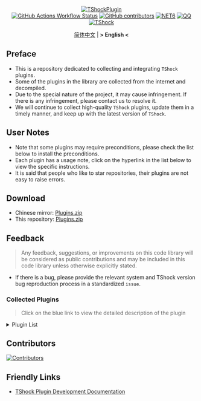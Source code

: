 <div align = "center">
  
[![TShockPlugin](https://socialify.git.ci/Controllerdestiny/TShockPlugin/image?description=1&descriptionEditable=A%20TShock%20Chinese%20Plugin%20Collection%20Repository&forks=1&issues=1&language=1&logo=https%3A%2F%2Fgithub.com%2FControllerdestiny%2FTShockPlugin%2Fblob%2Fmaster%2Ficon.png%3Fraw%3Dtrue&name=1&pattern=Circuit%20Board&pulls=1&stargazers=1&theme=Auto)](https://github.com/Controllerdestiny/TShockPlugin)  
[![GitHub Actions Workflow Status](https://img.shields.io/github/actions/workflow/status/Controllerdestiny/TShockPlugin/.github%2Fworkflows%2Fplugins_publish.yml)](https://github.com/Controllerdestiny/TShockPlugin/actions)
[![GitHub contributors](https://img.shields.io/github/contributors/Controllerdestiny/TShockPlugin?style=flat)](https://github.com/Controllerdestiny/TShockPlugin/graphs/contributors)
[![NET6](https://img.shields.io/badge/Core-%20.NET_6-blue)](https://dotnet.microsoft.com/zh-cn/)
[![QQ](https://img.shields.io/badge/QQ-EB1923?logo=tencent-qq&logoColor=white)](https://qm.qq.com/cgi-bin/qm/qr?k=54tOesIU5g13yVBNFIuMBQ6AzjgE6f0m&jump_from=webapi&authKey=6jzafzJEqQGzq7b2mAHBw+Ws5uOdl83iIu7CvFmrfm/Xxbo2kNHKSNXJvDGYxhSW)
[![TShock](https://img.shields.io/badge/TShock5.2.0-2B579A.svg?&logo=TShock&logoColor=white)](https://github.com/Pryaxis/TShock)

[简体中文](README.md) | **&gt; English &lt;**

</div>

## Preface
- This is a repository dedicated to collecting and integrating `TShock` plugins.
- Some of the plugins in the library are collected from the internet and decompiled.
- Due to the special nature of the project, it may cause infringement. If there is any infringement, please contact us to resolve it.
- We will continue to collect high-quality `TShock` plugins, update them in a timely manner, and keep up with the latest version of `TShock`.


## User Notes

- Note that some plugins may require preconditions, please check the list below to install the preconditions.
- Each plugin has a usage note, click on the hyperlink in the list below to view the specific instructions.
- It is said that people who like to star repositories, their plugins are not easy to raise errors.

## Download

- Chinese mirror: [Plugins.zip](https://github.moeyy.xyz/https://github.com/Controllerdestiny/TShockPlugin/releases/download/V1.0.0.0/Plugins.zip)
- This repository: [Plugins.zip](https://github.com/Controllerdestiny/TShockPlugin/releases/tag/V1.0.0.0)

## Feedback

> Any feedback, suggestions, or improvements on this code library will be considered as public contributions and may be included in this code library unless otherwise explicitly stated.

- If there is a bug, please provide the relevant system and TShock version bug reproduction process in a standardized `issue`.

### Collected Plugins

> Click on the blue link to view the detailed description of the plugin

<Details>
<Summary>Plugin List</Summary>

| Plugin Name                                                      |                                 Plugin Description                                 |                                                                   Precondition                                                                   |
|------------------------------------------------------------------|:----------------------------------------------------------------------------------:|:------------------------------------------------------------------------------------------------------------------------------------------------:|
| [ChattyBridge](ChattyBridge/README.md)                           |                            Used for cross-server chat.                             |                                                                        No                                                                        |
| [EconomicsAPI](EconomicsAPI/README.md)                           |                            Economic plugin prerequisite                            |                                                                        No                                                                        |
| [Economics.RPG](Economics.RPG/README.md)                         |                                        RPG                                         |                                                      [EconomicsAPI](EconomicsAPI/README.md)                                                      |
| [Economics.WeaponPlus](Economics.WeaponPlus/README.md)           |                                  Enhance weapons                                   |                                                      [EconomicsAPI](EconomicsAPI/README.md)                                                      |
| [Economics.Deal](Economics.RPG/README.md)                        |                                   Trading plugin                                   |                                                      [EconomicsAPI](EconomicsAPI/README.md)                                                      |
| [Economics.Shop](Economics.Shop/README.md)                       |                                    Store plugin                                    | [EconomicsAPI](EconomicsAPI/README.md)<br>[Economics.RPG](https://github.com/Controllerdestiny/TShockPlugin/blob/master/Economics.RPG/README.md) |
| [Economics.Skill](Economics.Skill/README.md)                     |                                    Skill plugin                                    | [EconomicsAPI](EconomicsAPI/README.md)<br>[Economics.RPG](https://github.com/Controllerdestiny/TShockPlugin/blob/master/Economics.RPG/README.md) |
| [Economics.Regain](Economics.Regain/README.md)                   |                                   Item recycling                                   |                                                      [EconomicsAPI](EconomicsAPI/README.md)                                                      |
| [Economics.Projectile](Economics.Projectile/README.md)           |                                 Custom projectile                                  |                                [EconomicsAPI](EconomicsAPI/README.md)<br>[Economics.RPG](Economics.RPG/README.md)                                |
| [Economics.NPC](Economics.NPC/README.md)                         |                                Custom monster loot                                 |                                                      [EconomicsAPI](EconomicsAPI/README.md)                                                      |
| [Economics.Task](Economics.Task/README.md)                       |                                    Task plugin                                     | [EconomicsAPI](EconomicsAPI/README.md)<br>[Economics.RPG](https://github.com/Controllerdestiny/TShockPlugin/blob/master/Economics.RPG/README.md) |
| [CreateSpawn](CreateSpawn/README.md)                             |                          Spawn point building generation                           |                                                                        No                                                                        |
| [AutoBroadcast](AutoBroadcast/README.md)                         |                                Automatic broadcast                                 |                                                                        No                                                                        |
| [AutoTeam](AutoTeam/README.md)                                   |                                      AutoTeam                                      |                                                                        No                                                                        |
| [BridgeBuilder](BridgeBuilder/README.md)                         |                                Quick bridge laying                                 |                                                                        No                                                                        |
| [OnlineGiftPackage](OnlineGiftPackage/README.md)                 |                                  Online gift pack                                  |                                                                        No                                                                        |
| [LifemaxExtra](LifemaxExtra/README.md)                           |                         Eat more Life Fruits/Life Crystal                          |                                                                        No                                                                        |
| [DisableMonsLoot](DisableMonsLoot/README.md)                     |                           Prohibit monster drop rewards                            |                                                                        No                                                                        |
| [PermaBuff](PermaBuff/README.md)                                 |                                   Permanent Buff                                   |                                                                        No                                                                        |
| [ShortCommand](ShortCommand/README.md)                           |                                   Short Command                                    |                                                                        No                                                                        |
| [ProgressBag](ProgressBag/README.md)                             |                                 Progress gift pack                                 |                                                                        No                                                                        |
| [CriticalHit](CriticalHit/README.md)                             |                                     Hit prompt                                     |                                                                        No                                                                        |
| [Back](Back/README.md)                                           |                            Return to the point of death                            |                                                                        No                                                                        |
| [BanNpc](BanNpc/README.md)                                       |                             Prevent monster generation                             |                                                                        No                                                                        |
| [MapTeleport](MapTp/README.md)                                   |                         Double-click the map to teleport.                          |                                                                        No                                                                        |
| [RandReSpawn](RandRespawn/README.md)                             |                                 Random spawn point                                 |                                                                        No                                                                        |
| [CGive](CGive/README.md)                                         |                                  Offline commands                                  |                                                                        No                                                                        |
| [RainbowChat](RainbowChat/README.md)                             |                                 Random chat color                                  |                                                                        No                                                                        |
| [NormalDropsBags](NormalDropsBags/README.md)                     |                      Drop Treasure Bags at normal difficulty.                      |                                                                        No                                                                        |
| [DisableSurfaceProjectiles](DisableSurfaceProjectiles/README.md) |                            Prohibit surface projectiles                            |                                                                        No                                                                        |
| [RecipesBrowser](RecipesBrowser/README.md)                       |                                   Crafting Table                                   |                                                                        No                                                                        |
| [DisableGodMod](DisableGodMod/README.md)                         |                        Prevent player from being invincible                        |                                                                        No                                                                        |
| [TownNPCHomes](TownNPCHomes/README.md)                           |                                   NPC quick home                                   |                                                                        No                                                                        |
| [RegionView](RegionView/README.md)                               |                              Display area boundaries                               |                                                                        No                                                                        |
| [Noagent](Noagent/README.md)                                     |                          Prohibit proxy IP from entering                           |                                                                        No                                                                        |
| [SwitchCommands](SwitchCommands/README.md)                       |                             Execute commands in region                             |                                                                        No                                                                        |
| [GolfRewards](GolfRewards/README.md)                             |                                    Golf Rewards                                    |                                                                        No                                                                        |
| [DataSync](DataSync/README.md)                                   |                              Progress synchronization                              |                                                                        No                                                                        |
| [ProgressRestrict](ProgressRestrict/README.md)                   |                              Super progress detection                              |                                                          [DataSync](DataSync/README.md)                                                          |
| [PacketsStop](PacketsStop/README.md)                             |                                Packet interception                                 |                                                                        No                                                                        |
| [DeathDrop](DeathDrop/README.md)                                 |                      Random and custom loot for monster death                      |                                                                        No                                                                        |
| [DTEntryBlock](DTEntryBlock/README.md)                           |                       Prevent entry into dungeons or temples                       |                                                                        No                                                                        |
| [PerPlayerLoot](PerPlayerLoot/README.md)                         |                           Separate chest for player loot                           |                                                                        No                                                                        |
| [PvPer](PvPer/README.md)                                         |                                    Duel system                                     |                                                                        No                                                                        |
| [DumpTerrariaID](DumpTerrariaID/README.md)                       |                                 Query Terraria ID                                  |                                                                        No                                                                        |
| [DamageStatistic](DamageStatistic/README.md)                     |                                 Damage statistics                                  |                                                                        No                                                                        |
| [AdditionalPylons](AdditionalPylons/README.md)                   |                             Place more crystal towers                              |                                                                        No                                                                        |
| [History](History/README.md)                                     |                                History grid record                                 |                                                                        No                                                                        |
| [Invincibility](Invincibility/README.md)                         |                             Time-limited invincibility                             |                                                                        No                                                                        |
| [Ezperm](Ezperm/README.md)                                       |                              Batch change permissions                              |                                                                        No                                                                        |
| [AutoClear](Autoclear/README.md)                                 |                           Intelligent automatic cleaning                           |                                                                        No                                                                        |
| [EssentialsPlus](EssentialsPlus/README.md)                       |                              More management commands                              |                                                                        No                                                                        |
| [ShowArmors](ShowArmors/README.md)                               |                               Display equipment bar                                |                                                                        No                                                                        |
| [VeinMiner](VeinMiner/README.md)                                 |                                    Chain mining                                    |                                                                        No                                                                        |
| [PersonalPermission](PersonalPermission/README.md)               |                      Set permissions individually for players                      |                                                                        No                                                                        |
| [ItemPreserver](ItemPreserver/README.md)                         |                           Specified items do not consume                           |                                                                        No                                                                        |
| [SimultaneousUseFix](SimultaneousUseFix/README.md)               |         Solve problems like stuck double hammer and star spin machine gun          |                                      [Chireiden.TShock.Omni](https://github.com/sgkoishi/yaaiomni/releases)                                      |
| [Challenger](Challenger/README.md)                               |                                  Challenger mode                                   |                                                                        No                                                                        |
| [MiniGamesAPI](MiniGamesAPI/README.md)                           |                              Bean paste mini game API                              |                                                                        No                                                                        |
| [BuildMaster](BuildMaster/README.md)                             |                       Red Bean Mini Game·Master Builder Mode                       |                                                      [MiniGamesAPI](MiniGamesAPI/README.md)                                                      |
| [journeyUnlock](journeyUnlock/README.md)                         |                                Unlock Journey Items                                |                                                                        No                                                                        |
| [ListPlugins](ListPlugins/README.md)                             |                               List Installed Plugins                               |                                                                        No                                                                        |
| [BagPing](BagPing/README.md)                                     |                              Mark Treasure Bag on Map                              |                                                                        No                                                                        |
| [ServerTools](ServerTools/README.md)                             |                              Server Management Tools                               |                                                                        No                                                                        |
| [Platform](Platform/README.md)                                   |                              Determine Player Device                               |                                                                        No                                                                        |
| [CaiLib](CaiLib/README.md)                                       |                               Cai’s Preload Library                                |                                                                        No                                                                        |
| [GenerateMap](GenerateMap/README.md)                             |                                 Generate Map Image                                 |                                                            [CaiLib](CaiLib/README.md)                                                            |
| [RestInventory](RestInventory/README.md)                         |                       Provide REST Query Backpack Interface                        |                                                                        No                                                                        |
| [WikiLangPackLoader](WikiLangPackLoader/README.md)               |                     Load Chinese Wiki Language Pack for Server                     |                                                                        No                                                                        |
| [HelpPlus](HelpPlus/README.md)                                   |                            Fix and Enhance Help Command                            |                                                                        No                                                                        |
| [CaiBot](CaiBot/README.md)                                       |                             CaiBot(QQ) Adapter Plugin                              |                                                              Built-in Precondition                                                               |
| [HouseRegion](HouseRegion/README.md)                             |                                Land Claiming Plugin                                |                                                                        No                                                                        |
| [SignInSign](SignInSign/README.md)                               |                               Signboard Login Plugin                               |                                                                        No                                                                        |
| [WeaponPlusCostCoin](WeaponPlusCostCoin/README.md)               |                          Weapon Enhancement Coin Version                           |                                                                        No                                                                        |
| [Respawn](Respawn/README.md)                                     |                            Respawn at the Deadth Place                             |                                                                        No                                                                        |
| [EndureBoost](EndureBoost/README.md)                             |                  Long Duration Buff After Certain Amount of Items                  |                                                                        No                                                                        |
| [AnnouncementBoxPlus](AnnouncementBoxPlus/README.md)             |                        Enhance Broadcast Box Functionality                         |                                                                        No                                                                        |
| [ConsoleSql](ConsoleSql/README.md)                               |                 Allow You to Execute SQL Statements in the Console                 |                                                                        No                                                                        |
| [ProgressControl](ProgressControls/README.md)                    |                         Planbook (Automate Server Control)                         |                                                                        No                                                                        |
| [RealTime](RealTime/README.md)                                   |                       Synchronize Server Time with Real Time                       |                                                                        No                                                                        |
| [GoodNight](GoodNight/README.md)                                 |                                       Curfew                                       |                                                                        No                                                                        |
| [Musicplayer](musicplayer/README.md)                             |                                Simple Music Player                                 |                                                                        No                                                                        |
| [TimerKeeper](TimerKeeper/README.md)                             |                                  Save Timer State                                  |                                                                        No                                                                        |
| [Chameleon](Chameleon/README.md)                                 |                          Login Before Entering the Server                          |                                                                        No                                                                        |
| [AutoPluginManager](AutoPluginManager/README.md)                 |                         One-Click Automatic Plugin Update                          |                                                                        No                                                                        |
| [SpclPerm](SpclPerm/README.md)                                   |                              Server Owner Privileges                               |                                                                        No                                                                        |
| [MonsterRegen](MonsterRegen/README.md)                           |                           Monster Progress Regeneration                            |                                                                        No                                                                        |
| [HardPlayerDrop](HardPlayerDrop/README.md)                       |                         Hardcore Death Drops Life Crystals                         |                                                                        No                                                                        |
| [ReFishTask](ReFishTask/README.md)                               |                       Automatically Refresh Fisherman Tasks                        |                                                                        No                                                                        |
| [Sandstorm](Sandstorm/README.md)                                 |                                  Toggle Sandstorm                                  |                                                                        No                                                                        |
| [RandomBroadcast](RandomBroadcast/README.md)                     |                                  Random Broadcast                                  |                                                                        No                                                                        |
| [BedSet](BedSet/README.md)                                       |                            Set and Record Respawn Point                            |                                                                        No                                                                        |
| [ConvertWorld](ConvertWorld/README.md)                           |                       Defeat Monsters to Convert World Items                       |                                                                        No                                                                        |
| [AutoStoreItems](AutoStoreItems/README.md)                       |                                   Auto Save Item                                   |                                                                        No                                                                        |
| [ZHIPlayerManager](ZHIPlayerManager/README.md)                   |                          zZhi's Player Management Plugin                           |                                                                        No                                                                        |
| [SpawnInfra](SpawnInfra/README.md)                               |                           Generate Basic Infrastructure                            |                                                                        No                                                                        |
| [CNPCShop](CNPCShop/README.md)                                   |                                  Custom NPC Shop                                   |                                                                        No                                                                        |
| [SessionSentinel](SessionSentinel/README.md)                     |              Handle Players Not Sending Data Packets for a Long Time               |                                                                        No                                                                        |
| [TeleportRequest](TeleportRequest/README.md)                     |                                  Teleport Request                                  |                                                                        No                                                                        |
| [CaiRewardChest](CaiRewardChest/README.md)                       | Convert Naturally Generated Chests into Reward Chests that Everyone Can Claim Once |                                                                        No                                                                        |
| [ProxyProtocolSocket](ProxyProtocolSocket/README.md)             |                         Accept proxy protocol connections                          |                                                                        No                                                                        |

</Details>

## Contributors

[![Contributors](https://stats.deeptrain.net/contributor/Controllerdestiny/TShockPlugin)](https://github.com/Controllerdestiny/TShockPlugin/graphs/contributors)

## Friendly Links

- [TShock Plugin Development Documentation](https://github.com/ACaiCat/TShockPluginDocument)

